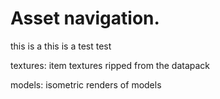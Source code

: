 # Asset navigation.
this is a this is a test test

textures: item textures ripped from the datapack

models: isometric renders of models


